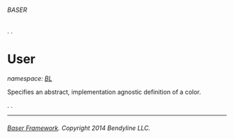 ###### BASER
.
. 
 

# User
_namespace: [BL](NBL.md)_

Specifies an abstract, implementation agnostic definition of a color.





 
.
. 

----------
###### [Baser Framework](http://github.com/Bendyline/Baser).  Copyright 2014 Bendyline LLC.